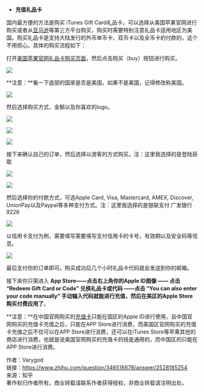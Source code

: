 
- **充值礼品卡**

国内最方便的方法是购买 iTunes Gift Card礼品卡，可以选择从美国苹果官网进行购买或者从[亚马逊](https://www.zhihu.com/search?q=%E4%BA%9A%E9%A9%AC%E9%80%8A&search_source=Entity&hybrid_search_source=Entity&hybrid_search_extra=%7B%22sourceType%22%3A%22answer%22%2C%22sourceId%22%3A2528185254%7D)等第三方平台购买，购买时需要特别注意礼品卡适用地区为美国。购买礼品卡是支持大陆发行的外币单币卡、双币卡以及全币卡的付款的，这个不用担心。具体的购买流程如下：

打开[美国苹果官网礼品卡购买页面](https://link.zhihu.com/?target=https%3A//www.extrabux.com/go/%3Fdu%3D3h7HYRaigz8ETtOIeugL%252BBQnDd%252BUTNTU%252BLVhqyArBExtSLuMFqjZ6Q1rsM7vJila%26ec%3D2)，然后点击购买（buy）按钮进行购买。

![](https://pic1.zhimg.com/80/v2-758b3514bf4bf0b943c98166f428e7bb_1440w.webp?source=1940ef5c)

**注意：**看一下底部的国家是否是美国，如果不是美国，记得修改称美国。

  

![](https://picx.zhimg.com/80/v2-85c1f78967a3ba3a197e19e4a7d15ee4_1440w.webp?source=1940ef5c)

然后选择购买方式、金额以及你喜欢的logo。

  

![](https://pic1.zhimg.com/80/v2-04ee2f536799a0789ad28541a326525b_1440w.webp?source=1940ef5c)

![](https://pica.zhimg.com/80/v2-2aebdc1267e4eb8d7b3c568afc18efe9_1440w.webp?source=1940ef5c)

![](https://pic1.zhimg.com/80/v2-72ffa3b96d50dff58871df1126e7940a_1440w.webp?source=1940ef5c)

接下来确认自己的订单，然后选择以游客的方式购买。注：这里我选择的是登陆获取

![](https://pic1.zhimg.com/80/v2-674d64286ff6c510f4c82e2fa8574443_1440w.webp?source=1940ef5c)

![](https://pica.zhimg.com/80/v2-da7d6be607f49f83d17fbc87109c9a6b_1440w.webp?source=1940ef5c)

然后选择你的付款方式，可选Apple Card, Visa, Mastercard, AMEX, Discover, UnionPay以及Paypal等多种支付方式。注：这里我选择的是银联支付 广发银行9226

![](https://pic1.zhimg.com/80/v2-9714cff384fc8c4b213cd27116d82ded_1440w.webp?source=1940ef5c)

以信用卡支付为例，需要填写需要填写支付信用卡的卡号，有效期以及安全码等信息。

  

![](https://picx.zhimg.com/80/v2-724d0ba9907ccee1d027c7f7613d0398_1440w.webp?source=1940ef5c)

最后支付你的订单即可。购买成功后几个小时礼品卡代码就会发送到你的邮箱。

接下来你只需进入 **App Store——点击右上角你的Apple ID图像 —— 点击 “Redeem Gift Card or Code” 兑换礼品卡或代码 ——点击 “You can also enter your code manually” 手动输入代码就能进行充值，然后在美区的Apple Store购买付费应用了**。

**注意：**在中国官网购买的[充值卡](https://www.zhihu.com/search?q=%E5%85%85%E5%80%BC%E5%8D%A1&search_source=Entity&hybrid_search_source=Entity&hybrid_search_extra=%7B%22sourceType%22%3A%22answer%22%2C%22sourceId%22%3A2528185254%7D)只能在国区的Apple ID进行使用，且中国官网购买的充值卡充值之后，只能在APP Store进行消费，而美国区官网购买的充值卡充值之后不仅可以在APP Store进行消费，还可以在iTunes Store等苹果其他的商店进行消费，也就是说美国官网购买的充值卡的钱是通用的，而中国区的只能在APP Store进行消费。



作者：Varygod  
链接：https://www.zhihu.com/question/346516678/answer/2528185254  
来源：知乎  
著作权归作者所有。商业转载请联系作者获得授权，非商业转载请注明出处。  
  
